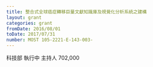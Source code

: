 ```yaml
---
title: 整合式全球癌症轉移巨量文獻知識庫及視覺化分析系統之建構
layout: grant
categories: grant
fromDate: 2016/08/01
toDate: 2017/07/31
number: MOST 105-2221-E-143-003-
---
```


科技部
執行中
主持人
702,000